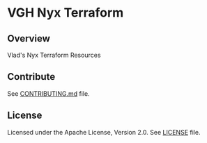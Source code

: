 # VGH Nyx Terraform

## Overview

Vlad's Nyx Terraform Resources

## Contribute

See [CONTRIBUTING.md](CONTRIBUTING.md) file.

## License

Licensed under the Apache License, Version 2.0.
See [LICENSE](LICENSE) file.
